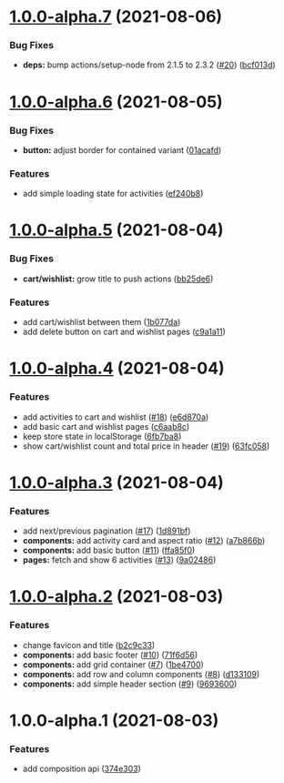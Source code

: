 # [1.0.0-alpha.7](https://github.com/iamandrewluca/js_challenge_jagaad_andrew-luca/compare/v1.0.0-alpha.6...v1.0.0-alpha.7) (2021-08-06)


### Bug Fixes

* **deps:** bump actions/setup-node from 2.1.5 to 2.3.2 ([#20](https://github.com/iamandrewluca/js_challenge_jagaad_andrew-luca/issues/20)) ([bcf013d](https://github.com/iamandrewluca/js_challenge_jagaad_andrew-luca/commit/bcf013d7859be8ae7d659158ff488beaebe9fc05))

# [1.0.0-alpha.6](https://github.com/iamandrewluca/js_challenge_jagaad_andrew-luca/compare/v1.0.0-alpha.5...v1.0.0-alpha.6) (2021-08-05)


### Bug Fixes

* **button:** adjust border for contained variant ([01acafd](https://github.com/iamandrewluca/js_challenge_jagaad_andrew-luca/commit/01acafd84661b8539554a4d041d5aed76a607d88))


### Features

* add simple loading state for activities ([ef240b8](https://github.com/iamandrewluca/js_challenge_jagaad_andrew-luca/commit/ef240b86ecbb0124f31ef3b6c62e2cbf75fe7481))

# [1.0.0-alpha.5](https://github.com/iamandrewluca/js_challenge_jagaad_andrew-luca/compare/v1.0.0-alpha.4...v1.0.0-alpha.5) (2021-08-04)


### Bug Fixes

* **cart/wishlist:** grow title to push actions ([bb25de6](https://github.com/iamandrewluca/js_challenge_jagaad_andrew-luca/commit/bb25de6f2bc29759ee8a2d9b79808c01df56b024))


### Features

* add cart/wishlist between them ([1b077da](https://github.com/iamandrewluca/js_challenge_jagaad_andrew-luca/commit/1b077daa8e22d1dcfa1745e4e58168ba0172c23b))
* add delete button on cart and wishlist pages ([c9a1a11](https://github.com/iamandrewluca/js_challenge_jagaad_andrew-luca/commit/c9a1a1147673f2b6d5b54ec62c2e21c4c29594d7))

# [1.0.0-alpha.4](https://github.com/iamandrewluca/js_challenge_jagaad_andrew-luca/compare/v1.0.0-alpha.3...v1.0.0-alpha.4) (2021-08-04)


### Features

* add activities to cart and wishlist ([#18](https://github.com/iamandrewluca/js_challenge_jagaad_andrew-luca/issues/18)) ([e6d870a](https://github.com/iamandrewluca/js_challenge_jagaad_andrew-luca/commit/e6d870ad638ea09401dd2eaf0b951230076f0334))
* add basic cart and wishlist pages ([c6aab8c](https://github.com/iamandrewluca/js_challenge_jagaad_andrew-luca/commit/c6aab8c5e9ec3a21f7169205bec5c9cc10743f17))
* keep store state in localStorage ([6fb7ba8](https://github.com/iamandrewluca/js_challenge_jagaad_andrew-luca/commit/6fb7ba85145fd7d7bcddf959bf396a7a813c5d77))
* show cart/wishlist count and total price in header ([#19](https://github.com/iamandrewluca/js_challenge_jagaad_andrew-luca/issues/19)) ([63fc058](https://github.com/iamandrewluca/js_challenge_jagaad_andrew-luca/commit/63fc0580c86c815dafa99fd69c93c64a0e35016e))

# [1.0.0-alpha.3](https://github.com/iamandrewluca/js_challenge_jagaad_andrew-luca/compare/v1.0.0-alpha.2...v1.0.0-alpha.3) (2021-08-04)


### Features

* add next/previous pagination ([#17](https://github.com/iamandrewluca/js_challenge_jagaad_andrew-luca/issues/17)) ([1d891bf](https://github.com/iamandrewluca/js_challenge_jagaad_andrew-luca/commit/1d891bf33102f225bf7d5cb65418463e9043ae1a))
* **components:** add activity card and aspect ratio ([#12](https://github.com/iamandrewluca/js_challenge_jagaad_andrew-luca/issues/12)) ([a7b866b](https://github.com/iamandrewluca/js_challenge_jagaad_andrew-luca/commit/a7b866ba9343c45005a8c34986660bce8c406da3))
* **components:** add basic button ([#11](https://github.com/iamandrewluca/js_challenge_jagaad_andrew-luca/issues/11)) ([ffa85f0](https://github.com/iamandrewluca/js_challenge_jagaad_andrew-luca/commit/ffa85f0676e181aab53cdbe076050311db34f0d4))
* **pages:** fetch and show 6 activities ([#13](https://github.com/iamandrewluca/js_challenge_jagaad_andrew-luca/issues/13)) ([9a02486](https://github.com/iamandrewluca/js_challenge_jagaad_andrew-luca/commit/9a024867851980d589e375fff754f0e12d0be324))

# [1.0.0-alpha.2](https://github.com/iamandrewluca/js_challenge_jagaad_andrew-luca/compare/v1.0.0-alpha.1...v1.0.0-alpha.2) (2021-08-03)


### Features

* change favicon and title ([b2c9c33](https://github.com/iamandrewluca/js_challenge_jagaad_andrew-luca/commit/b2c9c333afaa1350e5ab326bc850cc94b55f54cc))
* **components:** add basic footer ([#10](https://github.com/iamandrewluca/js_challenge_jagaad_andrew-luca/issues/10)) ([71f6d56](https://github.com/iamandrewluca/js_challenge_jagaad_andrew-luca/commit/71f6d5681189e7cb679fec014547f1f6ed917577))
* **components:** add grid container ([#7](https://github.com/iamandrewluca/js_challenge_jagaad_andrew-luca/issues/7)) ([1be4700](https://github.com/iamandrewluca/js_challenge_jagaad_andrew-luca/commit/1be47000ca3ed601dc90892dec876cc2ddda3599))
* **components:** add row and column components ([#8](https://github.com/iamandrewluca/js_challenge_jagaad_andrew-luca/issues/8)) ([d133109](https://github.com/iamandrewluca/js_challenge_jagaad_andrew-luca/commit/d13310906d67d89a5601764c79387a5dcf8c0223))
* **components:** add simple header section ([#9](https://github.com/iamandrewluca/js_challenge_jagaad_andrew-luca/issues/9)) ([9693600](https://github.com/iamandrewluca/js_challenge_jagaad_andrew-luca/commit/9693600dfa4d01372ff1eb8b260de413d216fd4e))

# 1.0.0-alpha.1 (2021-08-03)


### Features

* add composition api ([374e303](https://github.com/iamandrewluca/js_challenge_jagaad_andrew-luca/commit/374e30369c0f48753677a254635105aec19eb646))
